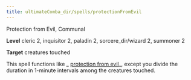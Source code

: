 ```yaml
---
title: ultimateComba_dir/spells/protectionFromEvil
---
```

Protection from Evil, Communal

**Level** cleric 2, inquisitor 2, paladin 2, sorcere_dir/wizard 2, summoner 2

**Target** creatures touched

This spell functions like _ [protection from evil](spells/protectionFromEvil#_protection-from-evil)_, except you divide the duration in 1-minute intervals among the creatures touched.

